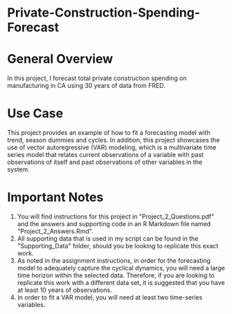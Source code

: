 # Private-Construction-Spending-Forecast

# General Overview
In this project, I forecast total private construction spending on manufacturing in CA using 30 years of data from FRED. 

# Use Case
This project provides an example of how to fit a forecasting model with trend, season dummies and cycles. In addition, this project showcases the use of vector autoregressive (VAR) modeling, which is a multivariate time series model that relates current observations of a variable with past observations of itself and past observations of other variables in the system.

# Important Notes
1. You will find instructions for this project in "Project_2_Questions.pdf" and the answers and supporting code in an R Markdown file named "Project_2_Answers.Rmd".
2. All supporting data that is used in my script can be found in the "Supporting_Data" folder, should you be looking to replicate this exact work. 
3. As noted in the assignment instructions, in order for the forecasting model to adequately capture the cyclical dynamics, you will need a large time horizon within the selected data. Therefore, if you are looking to replicate this work with a different data set, it is suggested that you have at least 10 years of observations.
4. In order to fit a VAR model, you will need at least two time-series variables.

